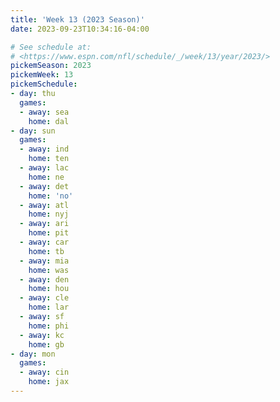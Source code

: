 ```yaml
---
title: 'Week 13 (2023 Season)'
date: 2023-09-23T10:34:16-04:00

# See schedule at:
# <https://www.espn.com/nfl/schedule/_/week/13/year/2023/>
pickemSeason: 2023
pickemWeek: 13
pickemSchedule:
- day: thu
  games:
  - away: sea
    home: dal
- day: sun
  games:
  - away: ind
    home: ten
  - away: lac
    home: ne
  - away: det
    home: 'no'
  - away: atl
    home: nyj
  - away: ari
    home: pit
  - away: car
    home: tb
  - away: mia
    home: was
  - away: den
    home: hou
  - away: cle
    home: lar
  - away: sf
    home: phi
  - away: kc
    home: gb
- day: mon
  games:
  - away: cin
    home: jax
---
```

